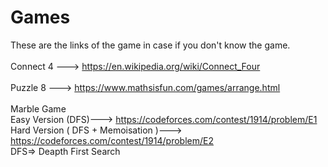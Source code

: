 # Games
These are the links of the game in case if you don't know the game.<br><br>
Connect 4 ---> https://en.wikipedia.org/wiki/Connect_Four<br><br>
Puzzle 8  ---> https://www.mathsisfun.com/games/arrange.html<br><br>
Marble Game<br>
<t>Easy Version (DFS)---> https://codeforces.com/contest/1914/problem/E1<br>
<t>Hard Version ( DFS + Memoisation )---> https://codeforces.com/contest/1914/problem/E2<br>
<t>DFS=> Deapth First Search<br>
